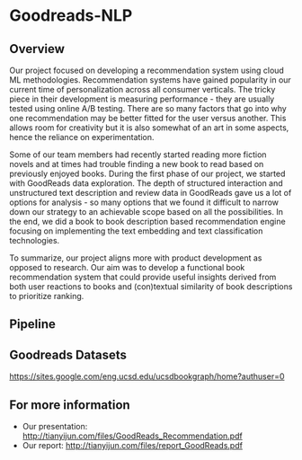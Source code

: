 # Goodreads-NLP
## Overview
Our project focused on developing a recommendation system using cloud ML methodologies. Recommendation systems have gained popularity in our current time of personalization across all consumer verticals. The tricky piece in their development is measuring performance - they are usually tested using online A/B testing. There are so many factors that go into why one recommendation may be better fitted for the user versus another. This allows room for creativity but it is also somewhat of an art in some aspects, hence the reliance on experimentation.

Some of our team members had recently started reading more fiction novels and at times had trouble finding a new book to read based on previously enjoyed books. During the first phase of our project, we started with GoodReads data exploration. The depth of structured interaction and unstructured text description and review data in GoodReads gave us a lot of options for analysis - so many options that we found it difficult to narrow down our strategy to an achievable scope based on all the possibilities. In the end, we did a book to book description based recommendation engine focusing on implementing the text embedding and text classification technologies.

To summarize, our project aligns more with product development as opposed to research. Our aim was to develop a functional book recommendation system that could provide useful insights derived from both user reactions to books and (con)textual similarity of book descriptions to prioritize ranking. 

## Pipeline


## Goodreads Datasets
https://sites.google.com/eng.ucsd.edu/ucsdbookgraph/home?authuser=0


## For more information 
- Our presentation: http://tianyijun.com/files/GoodReads_Recommendation.pdf
- Our report: http://tianyijun.com/files/report_GoodReads.pdf


